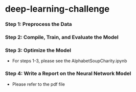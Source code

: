 # deep-learning-challenge
### Step 1: Preprocess the Data 
### Step 2: Compile, Train, and Evaluate the Model
### Step 3: Optimize the Model
- For steps 1-3, please see the AlphabetSoupCharity.ipynb
### Step 4: Write a Report on the Neural Network Model
- Please refer to the pdf file
